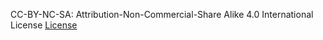 CC-BY-NC-SA: Attribution-Non-Commercial-Share Alike 4.0 International License
[License](https://creativecommons.org/licenses/by-nc-sa/4.0/)

